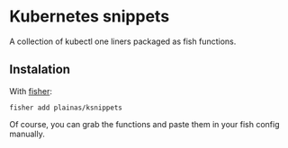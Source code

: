 # Kubernetes snippets

A collection of kubectl one liners packaged as fish functions.


## Instalation


With [fisher](https://github.com/jorgebucaran/fisher):

```
fisher add plainas/ksnippets
```

Of course, you can grab the functions and paste them in your fish config manually.
